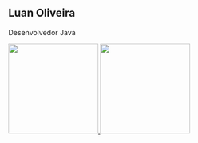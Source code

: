 ##  Luan Oliveira

Desenvolvedor Java


<div>
    <a href="https://beacons.ai/LuanOliveira27">
    <img height="180em" src="https://github-readme-stats.vercel.app/api?username=LuanOliveira27&show_icons=true&theme=dracula&include_all_commits=true&count_private=true"/>
     <img height="180em" src="https://github-readme-stats.vercel.app/api/top-langs/?username=LuanOliveira27&layout=compact&langs_count=16&theme=dracula"/>
    
</div>
